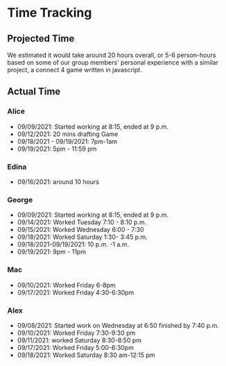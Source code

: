 # Time Tracking

## Projected Time

We estimated it would take around 20 hours overall, or 5-6 person-hours based on some of our group members' personal experience with a similar project, a connect 4 game written in javascript.

## Actual Time

### Alice

- 09/09/2021: Started working at 8:15, ended at 9 p.m.
- 09/12/2021: 20 mins drafting Game
- 09/18/2021 - 09/19/2021: 7pm-1am
- 09/19/2021: 5pm - 11:59 pm

### Edina

- 09/16/2021: around 10 hours


### George

- 09/09/2021: Started working at 8:15, ended at 9 p.m.
- 09/14/2021: Worked Tuesday 7:10 - 8:10 p.m.
- 09/15/2021: Worked Wednesday 6:00 - 7:30
- 09/18/2021: Worked Saturday 1:30- 3:45 p.m.
- 09/18/2021-09/19/2021: 10 p.m. -1 a.m.
- 09/19/2021: 9pm - 11pm


### Mac

- 09/10/2021: Worked Friday 6-8pm
- 09/17/2021: Worked Friday 4:30-6:30pm

### Alex

- 09/08/2021: Started work on Wednesday at 6:50 finished by 7:40 p.m.
- 09/10/2021: Worked Friday 7:30-9:30 pm
- 09/11/2021: worked Saturday 8:30-8:50 pm
- 09/17/2021: Worked Friday 5:00-6:30pm
- 09/18/2021: Worked Saturday 8:30 am-12:15 pm

